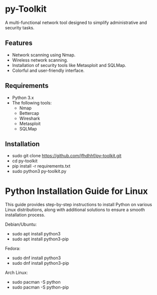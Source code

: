 # py-Toolkit

A multi-functional network tool designed to simplify administrative and security tasks.

## Features

- Network scanning using Nmap.
- Wireless network scanning.
- Installation of security tools like Metasploit and SQLMap.
- Colorful and user-friendly interface.

## Requirements

- Python 3.x
- The following tools:
  - Nmap
  - Bettercap
  - Wireshark
  - Metasploit
  - SQLMap

## Installation
- sudo git clone https://github.com/jfhdhhf/py-toolkit.git
- cd py-toolkit
- pip install -r requirements.txt
- sudo python3 py-toolkit.py

# Python Installation Guide for Linux

This guide provides step-by-step instructions to install Python on various Linux distributions, along with additional solutions to ensure a smooth installation process.

 Debian/Ubuntu:
 
- sudo apt install python3
- sudo apt install python3-pip

 Fedora:

- sudo dnf install python3
- sudo dnf install python3-pip

 Arch Linux:

- sudo pacman -S python
- sudo pacman -S python-pip
